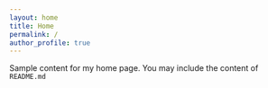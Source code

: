 ```yaml
---
layout: home
title: Home
permalink: /
author_profile: true
---
```


Sample content for my home page. You may include the content of `README.md`